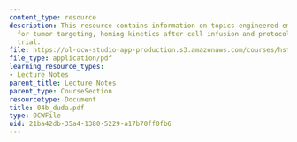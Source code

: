 ```yaml
---
content_type: resource
description: This resource contains information on topics engineered embryonic EPCs
  for tumor targeting, homing kinetics after cell infusion and protocol of clinical
  trial.
file: https://ol-ocw-studio-app-production.s3.amazonaws.com/courses/hst-525j-tumor-pathophysiology-and-transport-phenomena-fall-2005/21ba42db35a413805229a17b70ff0fb6_04b_duda.pdf
file_type: application/pdf
learning_resource_types:
- Lecture Notes
parent_title: Lecture Notes
parent_type: CourseSection
resourcetype: Document
title: 04b_duda.pdf
type: OCWFile
uid: 21ba42db-35a4-1380-5229-a17b70ff0fb6
---
```


